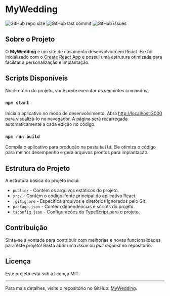 # MyWedding

![GitHub repo size](https://img.shields.io/github/repo-size/JonathasLopes/myWedding)
![GitHub last commit](https://img.shields.io/github/last-commit/JonathasLopes/myWedding)
![GitHub issues](https://img.shields.io/github/issues/JonathasLopes/myWedding)

## Sobre o Projeto

O **MyWedding** é um site de casamento desenvolvido em React. Ele foi inicializado com o [Create React App](https://github.com/facebook/create-react-app) e possui uma estrutura otimizada para facilitar a personalização e implantação.

## Scripts Disponíveis

No diretório do projeto, você pode executar os seguintes comandos:

### `npm start`

Inicia o aplicativo no modo de desenvolvimento. Abra [http://localhost:3000](http://localhost:3000) para visualizá-lo no navegador. A página será recarregada automaticamente a cada edição no código.

### `npm run build`

Compila o aplicativo para produção na pasta `build`. Ele otimiza o código para melhor desempenho e gera arquivos prontos para implantação.

## Estrutura do Projeto

A estrutura básica do projeto inclui:

- `public/` - Contém os arquivos estáticos do projeto.
- `src/` - Contém o código-fonte principal do aplicativo React.
- `.gitignore` - Especifica arquivos e diretórios ignorados pelo Git.
- `package.json` - Contém dependências e scripts do projeto.
- `tsconfig.json` - Configurações do TypeScript para o projeto.

## Contribuição

Sinta-se à vontade para contribuir com melhorias e novas funcionalidades para este projeto! Basta abrir uma _issue_ ou _pull request_ no repositório.

## Licença

Este projeto está sob a licença MIT.

---

Para mais detalhes, visite o repositório no GitHub: [MyWedding](https://github.com/JonathasLopes/myWedding).

